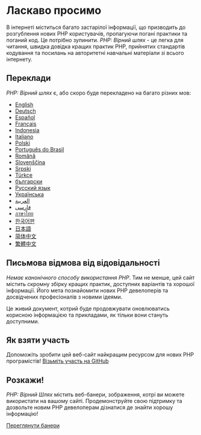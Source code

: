 # Ласкаво просимо

В інтернеті міститься багато застарілої інформації, що призводить до розгублення нових PHP користувачів, пропагуючи погані практики та поганий код. Це потрібно зупинити. _PHP: Вірний шлях_ - це легка для читання, швидка довідка кращих практик PHP, прийнятих стандартів кодування та посилань на авторитетні навчальні матеріали зі всього інтернету.

## Переклади

_PHP: Вірний шлях_ є, або скоро буде перекладено на багато різних мов:

* [English](http://www.phptherightway.com)
* [Deutsch](http://rwetzlmayr.github.io/php-the-right-way)
* [Español](http://phpdevenezuela.github.io/php-the-right-way)
* [Français](http://eilgin.github.io/php-the-right-way/)
* [Indonesia](http://id.phptherightway.com)
* [Italiano](http://it.phptherightway.com)
* [Polski](http://pl.phptherightway.com)
* [Português do Brasil](http://br.phptherightway.com)
* [Română](https://bgui.github.io/php-the-right-way/)
* [Slovenščina](http://sl.phptherightway.com)
* [Srpski](http://phpsrbija.github.io/php-the-right-way/)
* [Türkçe](http://hkulekci.github.io/php-the-right-way/)
* [български](http://bg.phptherightway.com)
* [Русский язык](http://getjump.github.io/ru-php-the-right-way)
* [Українська](http://iflista.github.com/php-the-right-way)
* [العربية](https://adaroobi.github.io/php-the-right-way/)
* [فارسى](http://novid.github.io/php-the-right-way/)
* [ภาษาไทย](https://apzentral.github.io/php-the-right-way/)
* [한국어판](http://modernpug.github.io/php-the-right-way)
* [日本語](http://ja.phptherightway.com)
* [简体中文](http://laravel-china.github.io/php-the-right-way/)
* [繁體中文](http://laravel-taiwan.github.io/php-the-right-way)

## Письмова відмова від відовідальності

_Немає канонічного способу використання PHP_. Тим не менше, цей сайт містить скромну збірку кращих практик, доступних варіантів та хорошої інформації. Його мета познайомити нових PHP девелоперів та досвідчених професіоналів з новими ідеями.

Це живий документ, котрий буде продовжувати оновлюватись корисною інформацією та прикладами, як тільки вони стануть доступними.

## Як взяти участь

Допоможіть зробити цей веб-сайт найкращим ресурсом для нових PHP програмістів! [Візьміть участь на GitHub][1]

## Розкажи!

_PHP: Вірний Шлях_ містить веб-банери, зображення, котрі ви можете використати на вашому сайті. Продемонструйте свою підтримку та дозвольте новим PHP девелоперам дізнатися де знайти хорошу інформацію!

[Переглянути банери][2]

[1]: https://github.com/codeguy/php-the-right-way/tree/gh-pages
[2]: /banners.html
